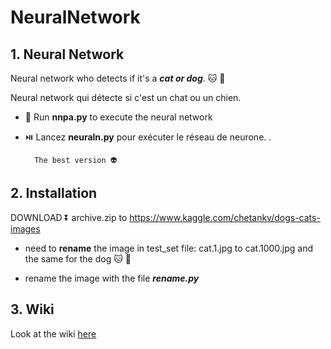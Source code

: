 # NeuralNetwork

## 1. Neural Network 

Neural network who  detects if it's a ***cat or dog***. 🐱 🐶

Neural network qui détecte si c'est un chat ou un chien.

- 🏃 Run **nnpa.py** to execute the neural network

- ⏯️ Lancez **neuraln.py** pour exécuter le réseau de neurone. .

        The best version 👽

## 2. Installation

DOWNLOAD ⏬ archive.zip to
https://www.kaggle.com/chetankv/dogs-cats-images

- need to **rename** the image in test_set file: cat.1.jpg to cat.1000.jpg and the same for the dog 🐱 🐶
    
- rename the image with the file ***rename.py***

## 3. Wiki

Look at the wiki [here](https://github.com/regismeyssonnier/NeuralNetwork/wiki)
